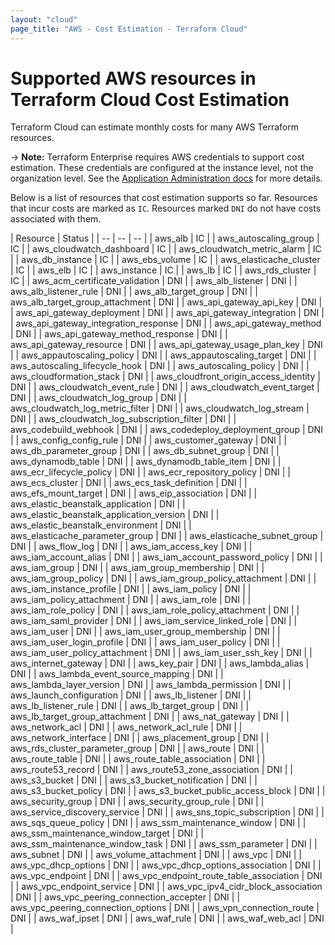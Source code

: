 ```yaml
---
layout: "cloud"
page_title: "AWS - Cost Estimation - Terraform Cloud"
---
```


# Supported AWS resources in Terraform Cloud Cost Estimation

Terraform Cloud can estimate monthly costs for many AWS Terraform resources.

-> **Note:** Terraform Enterprise requires AWS credentials to support cost estimation. These credentials are configured at the instance level, not the organization level. See the [Application Administration docs](/docs/enterprise/admin/integration.html) for more details.

Below is a list of resources that cost estimation supports so far. Resources that incur costs are marked as `IC`. Resources marked `DNI` do not have costs associated with them.

| Resource | Status |
| -- | -- | -- |
| aws_alb | IC |
| aws_autoscaling_group | IC |
| aws_cloudwatch_dashboard | IC |
| aws_cloudwatch_metric_alarm | IC |
| aws_db_instance | IC |
| aws_ebs_volume | IC |
| aws_elasticache_cluster | IC |
| aws_elb | IC |
| aws_instance | IC |
| aws_lb | IC |
| aws_rds_cluster | IC |
| aws_acm_certificate_validation | DNI |
| aws_alb_listener | DNI |
| aws_alb_listener_rule | DNI |
| aws_alb_target_group | DNI |
| aws_alb_target_group_attachment | DNI |
| aws_api_gateway_api_key | DNI |
| aws_api_gateway_deployment | DNI |
| aws_api_gateway_integration | DNI |
| aws_api_gateway_integration_response | DNI |
| aws_api_gateway_method | DNI |
| aws_api_gateway_method_response | DNI |
| aws_api_gateway_resource | DNI |
| aws_api_gateway_usage_plan_key | DNI |
| aws_appautoscaling_policy | DNI |
| aws_appautoscaling_target | DNI |
| aws_autoscaling_lifecycle_hook | DNI |
| aws_autoscaling_policy | DNI |
| aws_cloudformation_stack | DNI |
| aws_cloudfront_origin_access_identity | DNI |
| aws_cloudwatch_event_rule | DNI |
| aws_cloudwatch_event_target | DNI |
| aws_cloudwatch_log_group | DNI |
| aws_cloudwatch_log_metric_filter | DNI |
| aws_cloudwatch_log_stream | DNI |
| aws_cloudwatch_log_subscription_filter | DNI |
| aws_codebuild_webhook | DNI |
| aws_codedeploy_deployment_group | DNI |
| aws_config_config_rule | DNI |
| aws_customer_gateway | DNI |
| aws_db_parameter_group | DNI |
| aws_db_subnet_group | DNI |
| aws_dynamodb_table | DNI |
| aws_dynamodb_table_item | DNI |
| aws_ecr_lifecycle_policy | DNI |
| aws_ecr_repository_policy | DNI |
| aws_ecs_cluster | DNI |
| aws_ecs_task_definition | DNI |
| aws_efs_mount_target | DNI |
| aws_eip_association | DNI |
| aws_elastic_beanstalk_application | DNI |
| aws_elastic_beanstalk_application_version | DNI |
| aws_elastic_beanstalk_environment | DNI |
| aws_elasticache_parameter_group | DNI |
| aws_elasticache_subnet_group | DNI |
| aws_flow_log | DNI |
| aws_iam_access_key | DNI |
| aws_iam_account_alias | DNI |
| aws_iam_account_password_policy | DNI |
| aws_iam_group | DNI |
| aws_iam_group_membership | DNI |
| aws_iam_group_policy | DNI |
| aws_iam_group_policy_attachment | DNI |
| aws_iam_instance_profile | DNI |
| aws_iam_policy | DNI |
| aws_iam_policy_attachment | DNI |
| aws_iam_role | DNI |
| aws_iam_role_policy | DNI |
| aws_iam_role_policy_attachment | DNI |
| aws_iam_saml_provider | DNI |
| aws_iam_service_linked_role | DNI |
| aws_iam_user | DNI |
| aws_iam_user_group_membership | DNI |
| aws_iam_user_login_profile | DNI |
| aws_iam_user_policy | DNI |
| aws_iam_user_policy_attachment | DNI |
| aws_iam_user_ssh_key | DNI |
| aws_internet_gateway | DNI |
| aws_key_pair | DNI |
| aws_lambda_alias | DNI |
| aws_lambda_event_source_mapping | DNI |
| aws_lambda_layer_version | DNI |
| aws_lambda_permission | DNI |
| aws_launch_configuration | DNI |
| aws_lb_listener | DNI |
| aws_lb_listener_rule | DNI |
| aws_lb_target_group | DNI |
| aws_lb_target_group_attachment | DNI |
| aws_nat_gateway | DNI |
| aws_network_acl | DNI |
| aws_network_acl_rule | DNI |
| aws_network_interface | DNI |
| aws_placement_group | DNI |
| aws_rds_cluster_parameter_group | DNI |
| aws_route | DNI |
| aws_route_table | DNI |
| aws_route_table_association | DNI |
| aws_route53_record | DNI |
| aws_route53_zone_association | DNI |
| aws_s3_bucket | DNI |
| aws_s3_bucket_notification | DNI |
| aws_s3_bucket_policy | DNI |
| aws_s3_bucket_public_access_block | DNI |
| aws_security_group | DNI |
| aws_security_group_rule | DNI |
| aws_service_discovery_service | DNI |
| aws_sns_topic_subscription | DNI |
| aws_sqs_queue_policy | DNI |
| aws_ssm_maintenance_window | DNI |
| aws_ssm_maintenance_window_target | DNI |
| aws_ssm_maintenance_window_task | DNI |
| aws_ssm_parameter | DNI |
| aws_subnet | DNI |
| aws_volume_attachment | DNI |
| aws_vpc | DNI |
| aws_vpc_dhcp_options | DNI |
| aws_vpc_dhcp_options_association | DNI |
| aws_vpc_endpoint | DNI |
| aws_vpc_endpoint_route_table_association | DNI |
| aws_vpc_endpoint_service | DNI |
| aws_vpc_ipv4_cidr_block_association | DNI |
| aws_vpc_peering_connection_accepter | DNI |
| aws_vpc_peering_connection_options | DNI |
| aws_vpn_connection_route | DNI |
| aws_waf_ipset | DNI |
| aws_waf_rule | DNI |
| aws_waf_web_acl | DNI |
